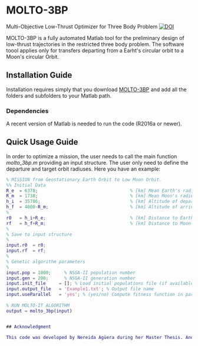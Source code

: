 # MOLTO-3BP
Multi-Objective Low-Thrust Optimizer for Three Body Problem
[![DOI](https://zenodo.org/badge/169291732.svg)](https://zenodo.org/badge/latestdoi/169291732)



MOLTO-3BP is a fully automated Matlab tool for the preliminary design of low-thrust trajectories in the restricted three body problem. The software toool applies only for transfers departing from a Earht's circular orbit to a Moon's circular Orbit.


## Installation Guide
Installation requires simply that you download [MOLTO-3BP](https://github.com/uc3m-aerospace/MOLTO-3BP) and add all the folders and subfolders to your Matlab path.

### Dependencies
A recent version of Matlab is needed to run the code (R2016a or newer). 

## Quick Usage Guide

In order to optimize a mission, the user needs to call the main function *molto_3bp.m* providing an input structure. The user only need to define the departure and target orbit radiuses. Here you have an example:

```matlab
% MISSION from Geostationary Earth Orbit to Low Moon Orbit.
%% Initial Data
R_e  = 6378;                                   % [km] Mean Earth's radius
R_m  = 1738;                                   % [km] Mean Moon's radius
h_i  = 35786;                                  % [km] Altitude of departure orbit
h_f  = 4000-R_m;                               % [km] Altitude of arrival orb
%
r0   = h_i+R_e;                                % [km] Distance to Earth's Center
rf   = h_f+R_m;                                % [km] Distance to Moon's Center
%
% Save to input structure
%
input.r0  = r0;
input.rf  = rf;
%
% Genetic algorithm parameters
%
input.pop = 1000;     % NSGA-II population number
input.gen = 200;      % NSGA-II generation number
input.init_file     = []; % Load initial populations file (if available)
input.output_file   = 'Example1.txt'; % Output file name
input.useParallel   = 'yes'; % (yes/no) Compute fitness function in paralle
        
% RUN MOLTO-IT ALGORITHM
output = molto_3bp(input)


## Acknowledgment

This code was developed by Nereida Agüera during her Master Thesis. Andrés Marco modified and enhanced part of the code in his Master Thesis. Thnaks also to Mick Wijnen for his contribution. 

